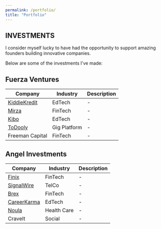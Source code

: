 ```yaml
---
permalink: /portfolio/
title: "Portfolio"
---
```

INVESTMENTS
---
I consider myself lucky to have had the opportunity to support amazing founders building innovative companies.

Below are some of the investments I've made:

Fuerza Ventures
---
| Company | Industry | Description |
|-------|--------|---------|
| [KiddieKredit](https://www.kiddiekredit.com/) | EdTech | - |
| [Mirza](https://www.heymirza.com/) | FinTech | - |
| [Kibo](https://kibo.school/) | EdTech | - |
| [ToDooly](https://www.todooly.com/) | Gig Platform | - |
| Freeman Capital | FinTech | - |

Angel Investments
---
| Company | Industry | Description |
|-------|--------|---------|
| [Finix](https://finix.com/) | FinTech | - |
| [SignalWire](https://signalwire.com/) | TelCo | - |
| [Brex](https://www.brex.com/) | FinTech | - |
| [CareerKarma](https://careerkarma.com/) | EdTech | - |
| [Noula](https://noula.com/) | Health Care | - |
| CraveIt | Social | - |
